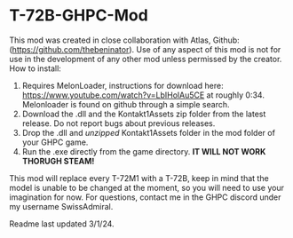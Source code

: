 # T-72B-GHPC-Mod

This mod was created in close collaboration with Atlas, Github: (https://github.com/thebeninator).
Use of any aspect of this mod is not for use in the development of any other mod unless permissed by the creator.
How to install:

1. Requires MelonLoader, instructions for download here: https://www.youtube.com/watch?v=LbIHolAu5CE at roughly 0:34. Melonloader is found on github through a simple search.
2. Download the .dll and the Kontakt1Assets zip folder from the latest release. Do not report bugs about previous releases.
3. Drop the .dll and *unzipped* Kontakt1Assets folder in the mod folder of your GHPC game.
4. Run the .exe directly from the game directory. **IT WILL NOT WORK THORUGH STEAM!**

This mod will replace every T-72M1 with a T-72B, keep in mind that the model is unable to be changed at the moment, so you will need to use your imagination for now.
For questions, contact me in the GHPC discord under my username SwissAdmiral.

Readme last updated 3/1/24.
